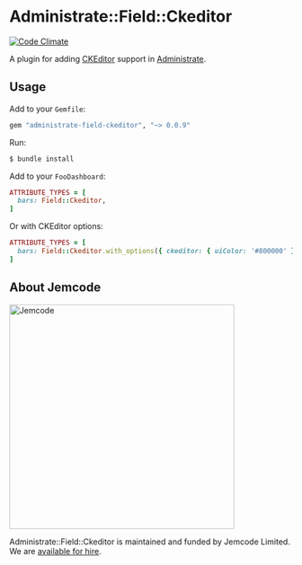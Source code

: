 # Administrate::Field::Ckeditor

[![Code Climate](https://codeclimate.com/github/jemcode/administrate-field-ckeditor/badges/gpa.svg)](https://codeclimate.com/github/jemcode/administrate-field-ckeditor)

A plugin for adding [CKEditor] support in [Administrate].

## Usage

Add to your `Gemfile`:

```ruby
gem "administrate-field-ckeditor", "~> 0.0.9"
```

Run:

```bash
$ bundle install
```

Add to your `FooDashboard`:
```ruby
ATTRIBUTE_TYPES = [
  bars: Field::Ckeditor,
]
```

Or with CKEditor options:
```ruby
ATTRIBUTE_TYPES = [
  bars: Field::Ckeditor.with_options({ ckeditor: { uiColor: '#800000' }}),
]
```

[CKEditor]: https://github.com/galetahub/ckeditor
[Administrate]: https://github.com/thoughtbot/administrate

## About Jemcode

[<img src="https://www.jemco.de/logo.svg" width="400" alt="Jemcode">][hire]

Administrate::Field::Ckeditor is maintained and funded by Jemcode Limited. We are [available for hire][hire].

[hire]: https://www.jemco.de?utm_source=github
